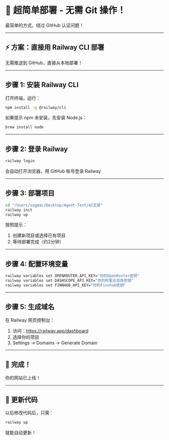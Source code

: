 # 🚀 超简单部署 - 无需 Git 操作！

最简单的方式，绕过 GitHub 认证问题！

---

## ⚡ 方案：直接用 Railway CLI 部署

无需推送到 GitHub，直接从本地部署！

---

## 步骤 1: 安装 Railway CLI

打开终端，运行：
```bash
npm install -g @railway/cli
```

如果提示 npm 未安装，先安装 Node.js：
```bash
brew install node
```

---

## 步骤 2: 登录 Railway

```bash
railway login
```

会自动打开浏览器，用 GitHub 账号登录 Railway

---

## 步骤 3: 部署项目

```bash
cd "/Users/sogmac/Desktop/Agent-Test/AI交易"
railway init
railway up
```

按照提示：
1. 创建新项目或选择已有项目
2. 等待部署完成（约2分钟）

---

## 步骤 4: 配置环境变量

```bash
railway variables set OPENROUTER_API_KEY="你的OpenRouter密钥"
railway variables set DASHSCOPE_API_KEY="你的阿里云百炼密钥"
railway variables set FINNHUB_API_KEY="你的Finnhub密钥"
```

---

## 步骤 5: 生成域名

在 Railway 网页控制台：
1. 访问：https://railway.app/dashboard
2. 选择你的项目
3. Settings → Domains → Generate Domain

---

## 🎉 完成！

你的网站已上线！

---

## 🔄 更新代码

以后修改代码后，只需：
```bash
railway up
```

就能自动更新！

